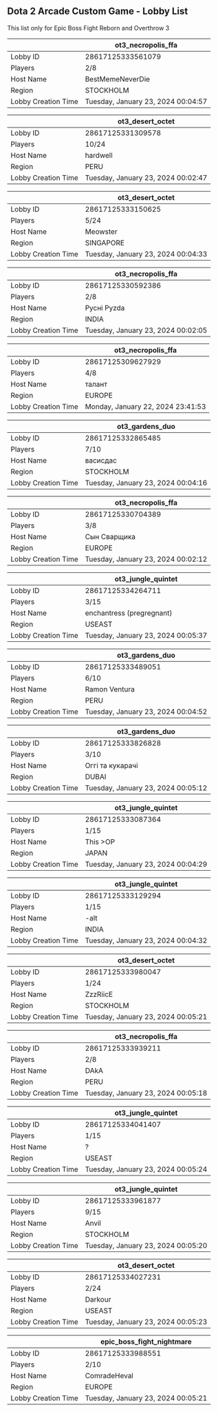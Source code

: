 ## Dota 2 Arcade Custom Game - Lobby List

This list only for Epic Boss Fight Reborn and Overthrow 3

|  | ot3_necropolis_ffa |
| ------ | ------ |
| Lobby ID | 28617125333561079 |
| Players | 2/8 |
| Host Name | BestMemeNeverDie |
| Region | STOCKHOLM |
| Lobby Creation Time | Tuesday, January 23, 2024 00:04:57 |


|  | ot3_desert_octet |
| ------ | ------ |
| Lobby ID | 28617125331309578 |
| Players | 10/24 |
| Host Name | hardwell |
| Region | PERU |
| Lobby Creation Time | Tuesday, January 23, 2024 00:02:47 |


|  | ot3_desert_octet |
| ------ | ------ |
| Lobby ID | 28617125333150625 |
| Players | 5/24 |
| Host Name | Meowster |
| Region | SINGAPORE |
| Lobby Creation Time | Tuesday, January 23, 2024 00:04:33 |


|  | ot3_necropolis_ffa |
| ------ | ------ |
| Lobby ID | 28617125330592386 |
| Players | 2/8 |
| Host Name | Русні Pyzda |
| Region | INDIA |
| Lobby Creation Time | Tuesday, January 23, 2024 00:02:05 |


|  | ot3_necropolis_ffa |
| ------ | ------ |
| Lobby ID | 28617125309627929 |
| Players | 4/8 |
| Host Name | талант |
| Region | EUROPE |
| Lobby Creation Time | Monday, January 22, 2024 23:41:53 |


|  | ot3_gardens_duo |
| ------ | ------ |
| Lobby ID | 28617125332865485 |
| Players | 7/10 |
| Host Name | васисдас |
| Region | STOCKHOLM |
| Lobby Creation Time | Tuesday, January 23, 2024 00:04:16 |


|  | ot3_necropolis_ffa |
| ------ | ------ |
| Lobby ID | 28617125330704389 |
| Players | 3/8 |
| Host Name | Сын Сварщика |
| Region | EUROPE |
| Lobby Creation Time | Tuesday, January 23, 2024 00:02:12 |


|  | ot3_jungle_quintet |
| ------ | ------ |
| Lobby ID | 28617125334264711 |
| Players | 3/15 |
| Host Name | enchantress (pregregnant) |
| Region | USEAST |
| Lobby Creation Time | Tuesday, January 23, 2024 00:05:37 |


|  | ot3_gardens_duo |
| ------ | ------ |
| Lobby ID | 28617125333489051 |
| Players | 6/10 |
| Host Name | Ramon Ventura |
| Region | PERU |
| Lobby Creation Time | Tuesday, January 23, 2024 00:04:52 |


|  | ot3_gardens_duo |
| ------ | ------ |
| Lobby ID | 28617125333826828 |
| Players | 3/10 |
| Host Name | Оггі та кукарачі |
| Region | DUBAI |
| Lobby Creation Time | Tuesday, January 23, 2024 00:05:12 |


|  | ot3_jungle_quintet |
| ------ | ------ |
| Lobby ID | 28617125333087364 |
| Players | 1/15 |
| Host Name | This >OP |
| Region | JAPAN |
| Lobby Creation Time | Tuesday, January 23, 2024 00:04:29 |


|  | ot3_jungle_quintet |
| ------ | ------ |
| Lobby ID | 28617125333129294 |
| Players | 1/15 |
| Host Name | -alt |
| Region | INDIA |
| Lobby Creation Time | Tuesday, January 23, 2024 00:04:32 |


|  | ot3_desert_octet |
| ------ | ------ |
| Lobby ID | 28617125333980047 |
| Players | 1/24 |
| Host Name | ZzzRiicE |
| Region | STOCKHOLM |
| Lobby Creation Time | Tuesday, January 23, 2024 00:05:21 |


|  | ot3_necropolis_ffa |
| ------ | ------ |
| Lobby ID | 28617125333939211 |
| Players | 2/8 |
| Host Name | DAkA |
| Region | PERU |
| Lobby Creation Time | Tuesday, January 23, 2024 00:05:18 |


|  | ot3_jungle_quintet |
| ------ | ------ |
| Lobby ID | 28617125334041407 |
| Players | 1/15 |
| Host Name | ? |
| Region | USEAST |
| Lobby Creation Time | Tuesday, January 23, 2024 00:05:24 |


|  | ot3_jungle_quintet |
| ------ | ------ |
| Lobby ID | 28617125333961877 |
| Players | 9/15 |
| Host Name | Anvil |
| Region | STOCKHOLM |
| Lobby Creation Time | Tuesday, January 23, 2024 00:05:20 |


|  | ot3_desert_octet |
| ------ | ------ |
| Lobby ID | 28617125334027231 |
| Players | 2/24 |
| Host Name | Darkour |
| Region | USEAST |
| Lobby Creation Time | Tuesday, January 23, 2024 00:05:23 |


|  | epic_boss_fight_nightmare |
| ------ | ------ |
| Lobby ID | 28617125333988551 |
| Players | 2/10 |
| Host Name | ComradeHeval |
| Region | EUROPE |
| Lobby Creation Time | Tuesday, January 23, 2024 00:05:21 |


